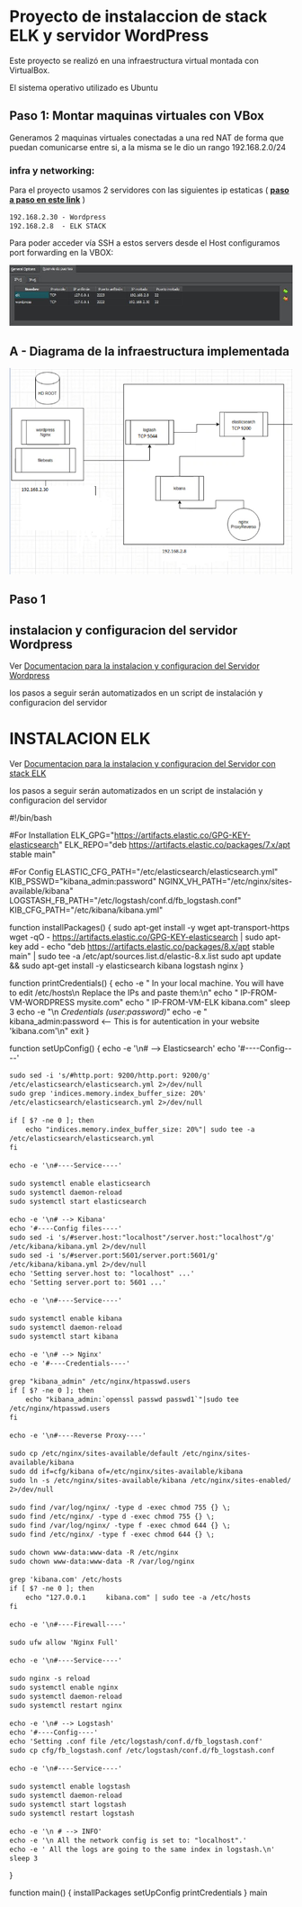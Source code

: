 # Proyecto de instalaccion de stack ELK y servidor WordPress

Este proyecto se realizó en una infraestructura virtual montada con VirtualBox.     

El sistema operativo utilizado es Ubuntu  

## Paso 1: Montar maquinas virtuales con VBox

Generamos 2 maquinas virtuales conectadas a una red NAT de forma que puedan comunicarse entre si, a la misma se le dio un rango 192.168.2.0/24
      
### infra y networking:
Para el proyecto usamos 2 servidores con las siguientes ip estaticas (  [__paso a paso en este link__](./src/staticip.md) ) 

    192.168.2.30 - Wordpress
    192.168.2.8  - ELK STACK
       
Para poder acceder vía SSH a estos servers desde el Host configuramos port forwarding en la VBOX:

![port forwarding virtual Box](./src/1-portforwarding.JPG)

## A - Diagrama de la infraestructura implementada

![Infraestructura](./src/2-DiagramaInfra.jpg)  

## Paso 1 
## instalacion y configuracion del servidor Wordpress 

Ver [Documentacion para la instalacion y configuracion del Servidor Wordpress](./src/3-instalacionWP.md)

los pasos a seguir serán automatizados en un script de instalación y configuracion del servidor

# INSTALACION ELK

Ver [Documentacion para la instalacion y configuracion del Servidor con stack ELK](./src/3-instalacionWP.md)

los pasos a seguir serán automatizados en un script de instalación y configuracion del servidor


#!/bin/bash

#For Installation
ELK_GPG="https://artifacts.elastic.co/GPG-KEY-elasticsearch"
ELK_REPO="deb https://artifacts.elastic.co/packages/7.x/apt stable main"


#For Config
ELASTIC_CFG_PATH="/etc/elasticsearch/elasticsearch.yml"
KIB_PSSWD="kibana_admin:password"
NGINX_VH_PATH="/etc/nginx/sites-available/kibana"
LOGSTASH_FB_PATH="/etc/logstash/conf.d/fb_logstash.conf"
KIB_CFG_PATH="/etc/kibana/kibana.yml"




function installPackages() {
    sudo apt-get install -y wget apt-transport-https
    wget -qO - https://artifacts.elastic.co/GPG-KEY-elasticsearch | sudo apt-key add -
    echo "deb https://artifacts.elastic.co/packages/8.x/apt stable main" | sudo tee -a /etc/apt/sources.list.d/elastic-8.x.list
    sudo apt update && sudo apt-get install -y elasticsearch kibana logstash nginx
}


function printCredentials() {
    echo -e " In your local machine. You will have to edit /etc/hosts\n Replace the IPs and paste them:\n"
    echo " IP-FROM-VM-WORDPRESS mysite.com"
    echo " IP-FROM-VM-ELK kibana.com"
    sleep 3
    echo -e "\n *Credentials (user:password)*"
    echo -e " kibana_admin:password <-- This is for autentication in your website 'kibana.com'\n"
    exit
}


function setUpConfig() {
    echo -e '\n# --> Elasticsearch'
    echo '#----Config----'
    
    sudo sed -i 's/#http.port: 9200/http.port: 9200/g' /etc/elasticsearch/elasticsearch.yml 2>/dev/null
    sudo grep 'indices.memory.index_buffer_size: 20%' /etc/elasticsearch/elasticsearch.yml 2>/dev/null
    
    if [ $? -ne 0 ]; then
        echo "indices.memory.index_buffer_size: 20%"| sudo tee -a /etc/elasticsearch/elasticsearch.yml
    fi

    echo -e '\n#----Service----'
    
    sudo systemctl enable elasticsearch
    sudo systemctl daemon-reload
    sudo systemctl start elasticsearch

    echo -e '\n# --> Kibana'
    echo '#----Config files----'
    sudo sed -i 's/#server.host:"localhost"/server.host:"localhost"/g' /etc/kibana/kibana.yml 2>/dev/null
    sudo sed -i 's/#server.port:5601/server.port:5601/g' /etc/kibana/kibana.yml 2>/dev/null
    echo 'Setting server.host to: "localhost" ...'
    echo 'Setting server.port to: 5601 ...'

    echo -e '\n#----Service----'
    
    sudo systemctl enable kibana
    sudo systemctl daemon-reload
    sudo systemctl start kibana
    
    echo -e '\n# --> Nginx'
    echo -e '#----Credentials----'

    grep "kibana_admin" /etc/nginx/htpasswd.users
    if [ $? -ne 0 ]; then
        echo "kibana_admin:`openssl passwd passwd1`"|sudo tee /etc/nginx/htpasswd.users
    fi

    echo -e '\n#----Reverse Proxy----'
    
    sudo cp /etc/nginx/sites-available/default /etc/nginx/sites-available/kibana
    sudo dd if=cfg/kibana of=/etc/nginx/sites-available/kibana
    sudo ln -s /etc/nginx/sites-available/kibana /etc/nginx/sites-enabled/ 2>/dev/null

    sudo find /var/log/nginx/ -type d -exec chmod 755 {} \;
    sudo find /etc/nginx/ -type d -exec chmod 755 {} \;
    sudo find /var/log/nginx/ -type f -exec chmod 644 {} \;
    sudo find /etc/nginx/ -type f -exec chmod 644 {} \;

    sudo chown www-data:www-data -R /etc/nginx
    sudo chown www-data:www-data -R /var/log/nginx

    grep 'kibana.com' /etc/hosts
    if [ $? -ne 0 ]; then
        echo "127.0.0.1     kibana.com" | sudo tee -a /etc/hosts
    fi

    echo -e '\n#----Firewall----'
    
    sudo ufw allow 'Nginx Full'

    echo -e '\n#----Service----'
    
    sudo nginx -s reload
    sudo systemctl enable nginx
    sudo systemctl daemon-reload
    sudo systemctl restart nginx

    echo -e '\n# --> Logstash'
    echo '#----Config----'
    echo 'Setting .conf file /etc/logstash/conf.d/fb_logstash.conf'
    sudo cp cfg/fb_logstash.conf /etc/logstash/conf.d/fb_logstash.conf
    
    echo -e '\n#----Service----'
    
    sudo systemctl enable logstash
    sudo systemctl daemon-reload
    sudo systemctl start logstash
    sudo systemctl restart logstash
    
    echo -e '\n # --> INFO'
    echo -e '\n All the network config is set to: "localhost".'
    echo -e ' All the logs are going to the same index in logstash.\n'
    sleep 3
}




function main() {
    installPackages
    setUpConfig
    printCredentials
}
main